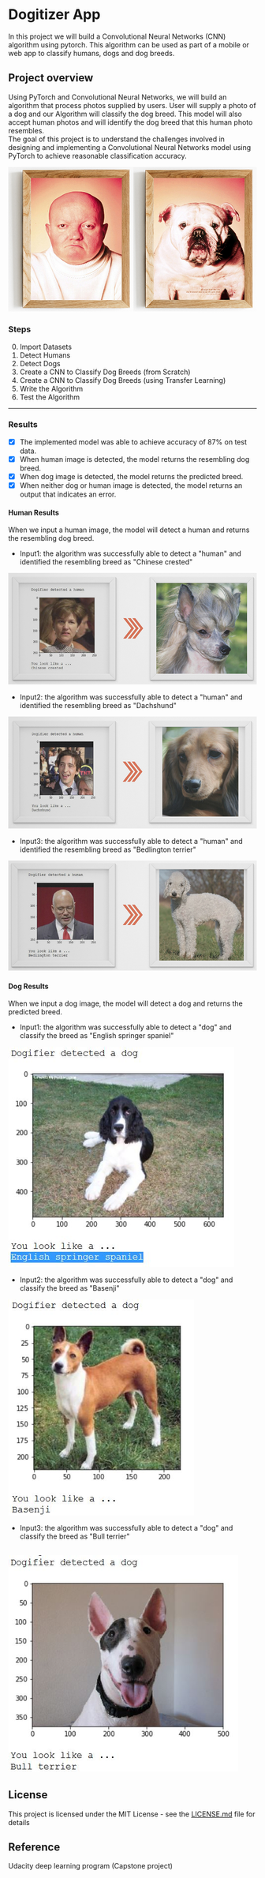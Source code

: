 # Dogitizer App
In this project we will build a Convolutional Neural Networks (CNN) algorithm using pytorch. This algorithm can be used as part of a mobile or web app to classify humans, dogs and dog breeds.

## Project overview
Using PyTorch and Convolutional Neural Networks, we will build an algorithm that process photos supplied by users. User will supply a photo of a dog and our Algorithm will classify the dog breed. This model will also accept human photos and will identify the dog breed that this human photo resembles.  
The goal of this project is to understand the challenges involved in designing and implementing a Convolutional Neural Networks model using PyTorch to achieve reasonable classification accuracy.

![Dog Double2](/images/double2.jpg)

### Steps
0. Import Datasets
1. Detect Humans
1. Detect Dogs
1. Create a CNN to Classify Dog Breeds (from Scratch)
1. Create a CNN to Classify Dog Breeds (using Transfer Learning)
1. Write the Algorithm
1. Test the Algorithm

---

### Results

* [x] The implemented model was able to achieve accuracy of 87% on test data.
* [x] When human image is detected, the model returns the resembling dog breed.
* [x] When dog image is detected, the model returns the predicted breed.
* [x] When neither dog or human image is detected, the model returns an output that indicates an error.

#### Human Results
When we input a human image, the model will detect a human and returns the resembling dog breed.
* Input1: the algorithm was successfully able to detect a "human" and identified the resembling breed as "Chinese crested"

![Chinese crested](/images/Chinese-crested.jpg)


* Input2: the algorithm was successfully able to detect a "human" and identified the resembling breed as "Dachshund"

![Dachshund](/images/Dachshund.jpg)


* Input3: the algorithm was successfully able to detect a "human" and identified the resembling breed as "Bedlington terrier"

![Bedlington terrier](/images/Bedlington-terrier.jpg)


#### Dog Results
When we input a dog image, the model will detect a dog and returns the predicted breed.
* Input1: the algorithm was successfully able to detect a "dog" and classify the breed as "English springer spaniel"

![English springer spaniel](/images/English-springer-spaniel.jpg)

* Input2: the algorithm was successfully able to detect a "dog" and classify the breed as "Basenji"

![Basenji](/images/Basenji.jpg)

* Input3: the algorithm was successfully able to detect a "dog" and classify the breed as "Bull terrier"

![Bull terrier](/images/Bull-terrier.jpg)
---

## License

This project is licensed under the MIT License - see the [LICENSE.md](LICENSE.md) file for details

## Reference

Udacity deep learning program (Capstone project)
